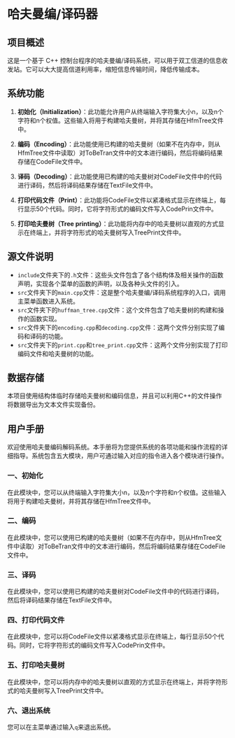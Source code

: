 ﻿# 哈夫曼编/译码器

## 项目概述

这是一个基于 C++ 控制台程序的哈夫曼编/译码系统，可以用于双工信道的信息收发站。它可以大大提高信道利用率，缩短信息传输时间，降低传输成本。

## 系统功能

1. **初始化（Initialization）**：此功能允许用户从终端输入字符集大小n，以及n个字符和n个权值。这些输入将用于构建哈夫曼树，并将其存储在HfmTree文件中。

2. **编码（Encoding）**：此功能使用已构建的哈夫曼树（如果不在内存中，则从HfmTree文件中读取）对ToBeTran文件中的文本进行编码，然后将编码结果存储在CodeFile文件中。

3. **译码（Decoding）**：此功能使用已构建的哈夫曼树对CodeFile文件中的代码进行译码，然后将译码结果存储在TextFile文件中。

4. **打印代码文件（Print）**：此功能将CodeFile文件以紧凑格式显示在终端上，每行显示50个代码。同时，它将字符形式的编码文件写入CodePrin文件中。

5. **打印哈夫曼树（Tree printing）**：此功能将内存中的哈夫曼树以直观的方式显示在终端上，并将字符形式的哈夫曼树写入TreePrint文件中。

## 源文件说明
- `include`文件夹下的`.h`文件：这些头文件包含了各个结构体及相关操作的函数声明，实现各个菜单的函数的声明，以及各种头文件的引入。
- `src`文件夹下的`main.cpp`文件：这是整个哈夫曼编/译码系统程序的入口，调用主菜单函数进入系统。
- `src`文件夹下的`huffman_tree.cpp`文件：这个文件包含了哈夫曼树的构建和操作的函数实现。 
- `src`文件夹下的`encoding.cpp`和`decoding.cpp`文件：这两个文件分别实现了编码和译码的功能。 
- `src`文件夹下的`print.cpp`和`tree_print.cpp`文件：这两个文件分别实现了打印编码文件和哈夫曼树的功能。

## 数据存储
本项目使用结构体临时存储哈夫曼树和编码信息，并且可以利用C++的文件操作将数据导出为文本文件实现备份。

## 用户手册

欢迎使用哈夫曼编码解码系统。本手册将为您提供系统的各项功能和操作流程的详细指导。系统包含五大模块，用户可通过输入对应的指令进入各个模块进行操作。

### 一、初始化

在此模块中，您可以从终端输入字符集大小n，以及n个字符和n个权值。这些输入将用于构建哈夫曼树，并将其存储在HfmTree文件中。

### 二、编码

在此模块中，您可以使用已构建的哈夫曼树（如果不在内存中，则从HfmTree文件中读取）对ToBeTran文件中的文本进行编码，然后将编码结果存储在CodeFile文件中。

### 三、译码

在此模块中，您可以使用已构建的哈夫曼树对CodeFile文件中的代码进行译码，然后将译码结果存储在TextFile文件中。

### 四、打印代码文件

在此模块中，您可以将CodeFile文件以紧凑格式显示在终端上，每行显示50个代码。同时，它将字符形式的编码文件写入CodePrin文件中。

### 五、打印哈夫曼树

在此模块中，您可以将内存中的哈夫曼树以直观的方式显示在终端上，并将字符形式的哈夫曼树写入TreePrint文件中。

### 六、退出系统

您可以在主菜单通过输入`q`来退出系统。